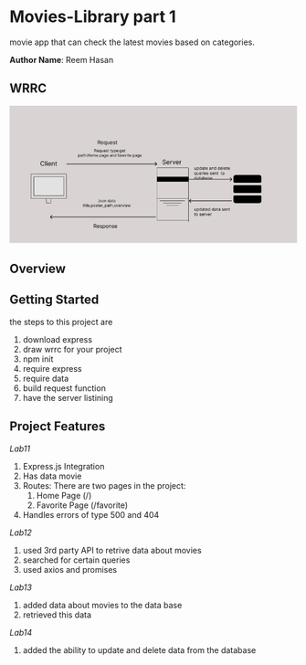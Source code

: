 # Movies-Library part 1
movie app that can check the latest movies based on categories.



**Author Name**: Reem Hasan

## WRRC
![WRRC](./images/lab14.PNG)


## Overview

## Getting Started
<!-- What are the steps that a user must take in order to build this app on their own machine and get it running? -->
the steps to this project are
1. download express
2. draw wrrc for your project
3. npm init
4. require express
5. require data
6. build request function
7. have the server listining
## Project Features
<!-- What are the features included in you app -->
*Lab11*
1. Express.js Integration
2. Has data movie
3. Routes: There are two pages in the project:
   1. Home Page (/)
   2. Favorite Page (/favorite)
4. Handles errors of type 500 and 404

*Lab12*
1. used 3rd party API to retrive data about movies
2. searched for certain queries 
3. used axios and promises

*Lab13*
1. added data about movies to the data base
2. retrieved this data 

*Lab14*
1. added the ability to update and delete data from the database
